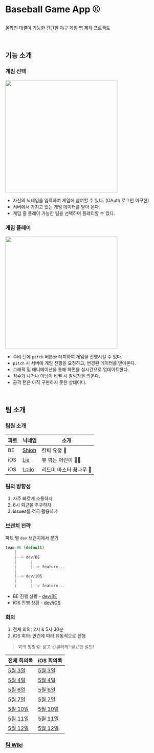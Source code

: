 # Baseball Game App ⚾️

온라인 대결이 가능한 간단한 야구 게임 앱 제작 프로젝트

<br>

## 기능 소개

### 게임 선택
<img src="https://user-images.githubusercontent.com/72188416/118230130-1a24a480-b4c8-11eb-9ae2-3b841958bdf0.gif" width="350">

- 자신의 닉네임을 입력하여 게임에 참여할 수 있다. (OAuth 로그인 미구현)
- 서버에서 가지고 있는 게임 데이터를 받아 온다.
- 게임 중 플레이 가능한 팀을 선택하여 플레이할 수 있다.


### 게임 플레이
<img src="https://user-images.githubusercontent.com/72188416/118229864-b4d0b380-b4c7-11eb-85cf-cd9eb96001c5.gif" width="350">

- 수비 턴에 `pitch` 버튼을 터치하여 게임을 진행시킬 수 있다.
- `pitch` 시 서버에 게임 진행을 요청하고, 변경된 데이터를 받아온다.
- 그래픽 및 애니메이션을 통해 화면을 실시간으로 업데이트한다. 
- 점수가 나거나 이닝이 바뀔 시 알림창을 띄운다.
- 공격 턴은 아직 구현하지 못한 상태이다. 


<br>


## 팀 소개

### 팀원 소개


| 파트 | 닉네임                               | 소개                   |
| ---- | ------------------------------------ | ---------------------- |
| BE   | [Shion](https://github.com/ehdrhelr) | 칼퇴 요정 🧚            |
| iOS  | [Lia](https://github.com/Lia316)     | 뷰 깎는 어린이 👶🏻      |
| iOS  | [Lollo](https://github.com/eeeesong) | 리드미 마스터 꿈나무 🌳 |


### 팀의 방향성

1. 자주 빠르게 소통하자
2. 6시 퇴근을 추구하자
3. issues를 적극 활용하자



### 브랜치 전략

파트 별 `dev` 브랜치에서 분기

```javascript
team-06 (default)
    |
    |--> dev/BE
    |      |
    |      |--> feature...
    |
    |--> dev/iOS
    |      |
    |      |--> feature...
```

- BE 진행 상황 - [dev/BE](https://github.com/ehdrhelr/baseball/tree/dev/BE)
- iOS 진행 상황 - [dev/iOS](https://github.com/ehdrhelr/baseball/tree/dev/iOS)


### 회의

1. 전체 회의: 2시 & 5시 30분
2. iOS 회의: 안건에 따라 유동적으로 진행

> 회의 방향성: 짧고 간결하게! 필요한 말만!


전체 회의록 | iOS 회의록
-- | --
[5월 3일](https://github.com/ehdrhelr/baseball/wiki/5월-3일-전체-회의록) | [5월 3일](https://github.com/ehdrhelr/baseball/wiki/5월-3일-iOS-회의록)
[5월 4일](https://github.com/ehdrhelr/baseball/wiki/5월-4일-전체-회의록) | [5월 4일](https://github.com/ehdrhelr/baseball/wiki/5월-4일-iOS-회의)
[5월 6일](https://github.com/ehdrhelr/baseball/wiki/5월-6일-전체-회의)| [5월 6일](https://github.com/ehdrhelr/baseball/wiki/5월-6일-iOS-회의)
[5월 7일](https://github.com/ehdrhelr/baseball/wiki/5월-7일-전체-회의록) | [5월 7일](https://github.com/ehdrhelr/baseball/wiki/5월-7일-iOS-회의록)
[5월 10일](https://github.com/ehdrhelr/baseball/wiki/5월-10일-전체-회의) | [5월 10일](https://github.com/ehdrhelr/baseball/wiki/5월-10일-iOS-회의록)
[5월 11일](https://github.com/ehdrhelr/baseball/wiki/5월-11일-전체-회의록)| [5월 11일](https://github.com/ehdrhelr/baseball/wiki/5월-11일-iOS-회의록) 
[5월 12일](https://github.com/ehdrhelr/baseball/wiki/5월-12일-전체-회의록)| [5월 12일](https://github.com/ehdrhelr/baseball/wiki/5월-12일-iOS-회의록)


### [팀 Wiki](https://github.com/ehdrhelr/baseball/wiki)
